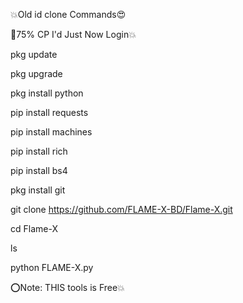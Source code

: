 💥Old id clone Commands😍

💢75% CP I'd Just Now Login💥

pkg update

pkg upgrade

pkg install python

pip install requests

pip install machines

pip install rich

pip install bs4

pkg install git

git clone https://github.com/FLAME-X-BD/Flame-X.git

cd Flame-X

ls

python FLAME-X.py

⭕Note: THIS tools is Free💥

